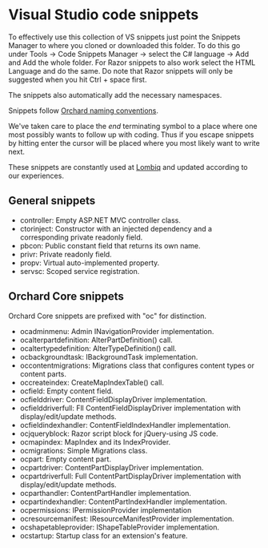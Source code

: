 # Visual Studio code snippets



To effectively use this collection of VS snippets just point the Snippets Manager to where you cloned or downloaded this folder. To do this go under Tools → Code Snippets Manager → select the C# language → Add and Add the whole folder. For Razor snippets to also work select the HTML Language and do the same. Do note that Razor snippets will only be suggested when you hit Ctrl + space first.

The snippets also automatically add the necessary namespaces.

Snippets follow [Orchard naming conventions](../../DevelopmentGuidelines/NamingConventions).

We've taken care to place the $end$ terminating symbol to a place where one most possibly wants to follow up with coding. Thus if you escape snippets by hitting enter the cursor will be placed where you most likely want to write next.

These snippets are constantly used at [Lombiq](https://lombiq.com) and updated according to our experiences.


## General snippets

- controller: Empty ASP.NET MVC controller class.
- ctorinject: Constructor with an injected dependency and a corresponding private readonly field.
- pbcon: Public constant field that returns its own name.
- privr: Private readonly field.
- propv: Virtual auto-implemented property.
- servsc: Scoped service registration.


## Orchard Core snippets

Orchard Core snippets are prefixed with "oc" for distinction.

- ocadminmenu: Admin INavigationProvider implementation.
- ocalterpartdefinition: AlterPartDefinition() call.
- ocaltertypedefinition: AlterTypeDefinition() call.
- ocbackgroundtask: IBackgroundTask implementation.
- occontentmigrations: Migrations class that configures content types or content parts.
- occreateindex: CreateMapIndexTable() call.
- ocfield: Empty content field.
- ocfielddriver: ContentFieldDisplayDriver implementation.
- ocfielddriverfull: Fll ContentFieldDisplayDriver implementation with display/edit/update methods.
- ocfieldindexhandler: ContentFieldIndexHandler implementation.
- ocjqueryblock: Razor script block for jQuery-using JS code.
- ocmapindex: MapIndex and its IndexProvider.
- ocmigrations: Simple Migrations class.
- ocpart: Empty content part.
- ocpartdriver: ContentPartDisplayDriver implementation.
- ocpartdriverfull: Full ContentPartDisplayDriver implementation with display/edit/update methods.
- ocparthandler: ContentPartHandler implementation.
- ocpartindexhandler: ContentPartIndexHandler implementation.
- ocpermissions: IPermissionProvider implementation
- ocresourcemanifest:  IResourceManifestProvider implementation.
- ocshapetableprovider: IShapeTableProvider implementation.
- ocstartup: Startup class for an extension's feature.